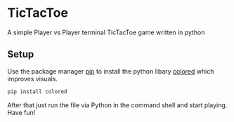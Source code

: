 # TicTacToe
A simple Player vs Player terminal TicTacToe game written in python


## Setup 
Use the package manager [pip](https://pip.pypa.io/en/stable/) to install the python libary [colored](https://pypi.org/project/colored/) which improves visuals. 


```bash
pip install colored
```

After that just run the file via Python in the command shell and start playing. Have fun!
